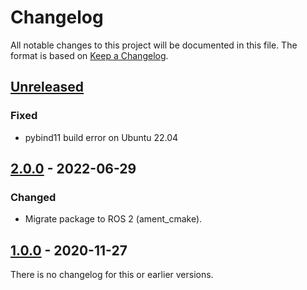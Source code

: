 # Changelog

All notable changes to this project will be documented in this file.
The format is based on [Keep a Changelog](https://keepachangelog.com/en/1.0.0/).


## [Unreleased]
### Fixed
- pybind11 build error on Ubuntu 22.04


## [2.0.0] - 2022-06-29
### Changed
- Migrate package to ROS 2 (ament_cmake).


## [1.0.0] - 2020-11-27

There is no changelog for this or earlier versions.


[Unreleased]: https://github.com/open-dynamic-robot-initiative/pybind11_opencv/compare/v2.0.0...HEAD
[2.0.0]: https://github.com/open-dynamic-robot-initiative/pybind11_opencv/compare/v1.0.0...v2.0.0
[1.0.0]: https://github.com/open-dynamic-robot-initiative/pybind11_opencv/releases/tag/v1.0.0
